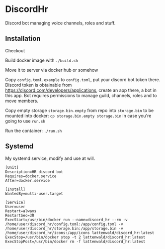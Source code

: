 # DiscordHr

Discord bot managing voice channels, roles and stuff.

## Installation

Checkout

Build docker image with `./build.sh`

Move it to server via docker hub or somehow

Copy `config.toml.example` to `config.toml`, put your discord bot token there. Discord token is obtainable from https://discord.com/developers/applications, create an app there, a bot in this app. Bot requires permissions to manage guild, channels, roles and to move members.

Copy empty storage `storage.bin.empty` from repo into `storage.bin` to be mounted into docker: `cp storage.bin.empty storage.bin` in case you're going to use `run.sh`

Run the container: `./run.sh`

## Systemd

My systemd service, modify and use at will.

```
[Unit]
Description=HR discord bot
Requires=docker.service
After=docker.service

[Install]
WantedBy=multi-user.target

[Service]
User=user
Restart=always
RestartSec=30
ExecStart=/usr/bin/docker run --name=discord_hr --rm -v /home/user/discord_hr/config.toml:/app/config.toml -v /home/user/discord_hr/storage.bin:/app/storage.bin -v /home/user/discord_hr/icons:/app/icons lattenwald/discord_hr:latest
ExecStop=/usr/bin/docker stop -t 2 lattenwald/discord_hr:latest
ExecStopPost=/usr/bin/docker rm -f lattenwald/discord_hr:latest
```

